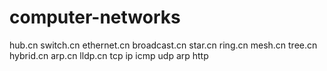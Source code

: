 # computer-networks
hub.cn
switch.cn
ethernet.cn
broadcast.cn
star.cn
ring.cn
mesh.cn
tree.cn
hybrid.cn
arp.cn
lldp.cn
tcp
ip
icmp
udp
arp
http
